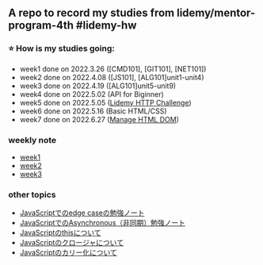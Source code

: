 ## A repo to record my studies from lidemy/mentor-program-4th #lidemy-hw
### :star: How is my studies going:
-  week1 done on 2022.3.26 ([CMD101], [GIT101], [NET101])
-  week2 done on 2022.4.08 ([JS101], [ALG101]unit1-unit4)
-  week3 done on 2022.4.19 ([ALG101]unit5-unit9)
-  week4 done on 2022.5.02 (API for Biginner)
-  week5 done on 2022.5.05 ([Lidemy HTTP Challenge](https://lidemy-http-challenge.herokuapp.com/start))
-  week6 done on 2022.5.16 (Basic HTML/CSS)
-  week7 done on 2022.6.27 ([Manage HTML DOM](https://htmldom.dev/))

### weekly note
-  [week1](./weeklynote/week1.md)
-  [week2](./weeklynote/week2.md)
-  [week3](./weeklynote/week3.md)

### other topics
-  [JavaScriptでのedge caseの勉強ノート](https://qiita.com/hu-yu/items/74c867b3de95ef59758a)
-  [JavaScriptでのAsynchronous（非同期）勉強ノート](https://qiita.com/hu-yu/items/a712884dc8422854299c)
-  [JavaScriptのthisについて](https://qiita.com/hu-yu/items/74529effd585de1d70ca)
-  [JavaScriptのクロージャについて](https://qiita.com/hu-yu/items/4e1c6253c85d1093e1d4)
-  [JavaScriptのカリー化について](https://qiita.com/hu-yu/items/3107abbfaf44fbe4e84a)
